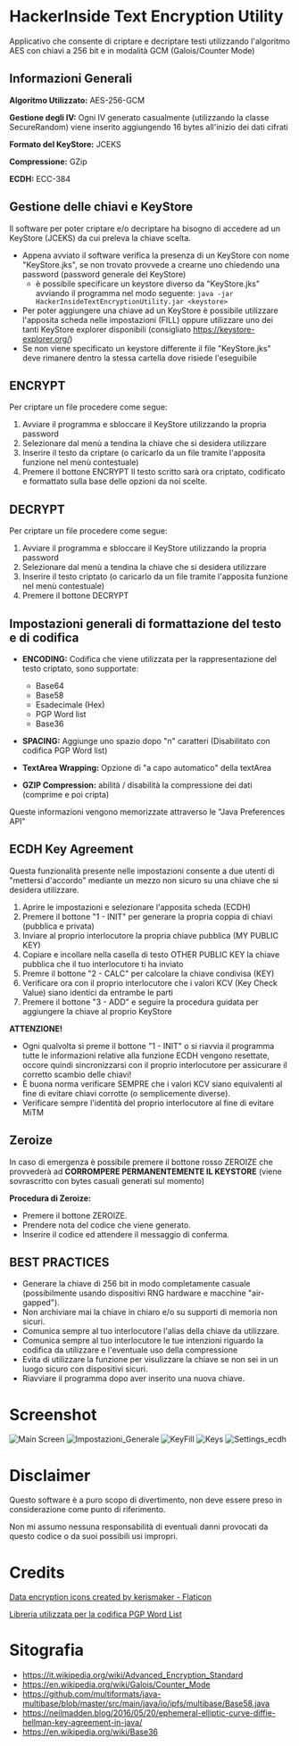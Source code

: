 # HackerInside Text Encryption Utility
Applicativo che consente di criptare e decriptare testi utilizzando l'algoritmo AES con chiavi a 256 bit e in modalità GCM (Galois/Counter Mode)

## Informazioni Generali
**Algoritmo Utilizzato:** AES-256-GCM

**Gestione degli IV:** Ogni IV generato casualmente (utilizzando la classe SecureRandom) viene inserito aggiungendo 16 bytes all'inizio dei dati cifrati

**Formato del KeyStore:** JCEKS

**Compressione:** GZip

**ECDH:** ECC-384

## Gestione delle chiavi e KeyStore
Il software per poter criptare e/o decriptare ha bisogno di accedere ad un KeyStore (JCEKS) da cui preleva la chiave scelta.
- Appena avviato il software verifica la presenza di un KeyStore con nome "KeyStore.jks", se non trovato provvede a crearne uno chiedendo una password (password generale del KeyStore)
	- è possibile specificare un keystore diverso da "KeyStore.jks" avviando il programma nel modo seguente: ```java -jar HackerInsideTextEncryptionUtility.jar <keystore>```
- Per poter aggiungere una chiave ad un KeyStore è possibile utilizzare l'apposita scheda nelle impostazioni (FILL) oppure utilizzare uno dei tanti KeyStore explorer disponibili (consigliato https://keystore-explorer.org/)
- Se non viene specificato un keystore differente il file "KeyStore.jks" deve rimanere dentro la stessa cartella dove risiede l'eseguibile

## ENCRYPT
Per criptare un file procedere come segue:
1) Avviare il programma e sbloccare il KeyStore utilizzando la propria password
2) Selezionare dal menù a tendina la chiave che si desidera utilizzare
3) Inserire il testo da criptare (o caricarlo da un file tramite l'apposita funzione nel menù contestuale)
4) Premere il bottone ENCRYPT
Il testo scritto sarà ora criptato, codificato e formattato sulla base delle opzioni da noi scelte.

## DECRYPT
Per criptare un file procedere come segue:
1) Avviare il programma e sbloccare il KeyStore utilizzando la propria password
2) Selezionare dal menù a tendina la chiave che si desidera utilizzare
3) Inserire il testo criptato (o caricarlo da un file tramite l'apposita funzione nel menù contestuale)
4) Premere il bottone DECRYPT

## Impostazioni generali di formattazione del testo e di codifica
- **ENCODING:** Codifica che viene utilizzata per la rappresentazione del testo criptato, sono supportate:
  - Base64
  - Base58
  - Esadecimale (Hex)
  - PGP Word list
  - Base36
  
- **SPACING:** Aggiunge uno spazio dopo "n" caratteri (Disabilitato con codifica PGP Word list)
- **TextArea Wrapping:** Opzione di "a capo automatico" della textArea
- **GZIP Compression:** abilità / disabilità la compressione dei dati (comprime e poi cripta)

Queste informazioni vengono memorizzate attraverso le "Java Preferences API"


## ECDH Key Agreement
Questa funzionalità presente nelle impostazioni consente a due utenti di "mettersi d'accordo" mediante un mezzo non sicuro su una chiave che si desidera utilizzare.
1) Aprire le impostazioni e selezionare l'apposita scheda (ECDH)
2) Premere il bottone "1 - INIT" per generare la propria coppia di chiavi (pubblica e privata)
3) Inviare al proprio interlocutore la propria chiave pubblica (MY PUBLIC KEY)
4) Copiare e incollare nella casella di testo OTHER PUBLIC KEY la chiave pubblica che il tuo interlocutore ti ha inviato
5) Premre il bottone "2 - CALC" per calcolare la chiave condivisa (KEY)
6) Verificare ora con il proprio interlocutore che i valori KCV (Key Check Value) siano identici da entrambe le parti
7) Premere il bottone "3 - ADD" e seguire la procedura guidata per aggiungere la chiave al proprio KeyStore

**ATTENZIONE!** 
- Ogni qualvolta si preme il bottone "1 - INIT" o si riavvia il programma tutte le informazioni relative alla funzione ECDH vengono resettate, occore quindi sincronizzarsi con il proprio interlocutore per assicurare il corretto scambio delle chiavi!
- È buona norma verificare SEMPRE che i valori KCV siano equivalenti al fine di evitare chiavi corrotte (o semplicemente diverse).
- Verificare sempre l'identità del proprio interlocutore al fine di evitare MiTM

## Zeroize
In caso di emergenza è possibile premere il bottone rosso ZEROIZE che provvederà ad **CORROMPERE PERMANENTEMENTE IL KEYSTORE** (viene sovrascritto con bytes casuali generati sul momento)

**Procedura di Zeroize:** 
- Premere il bottone ZEROIZE.
- Prendere nota del codice che viene generato.
- Inserire il codice ed attendere il messaggio di conferma.


## BEST PRACTICES
- Generare la chiave di 256 bit in modo completamente casuale (possibilmente usando dispositivi RNG hardware e macchine "air-gapped").
- Non archiviare mai la chiave in chiaro e/o su supporti di memoria non sicuri.
- Comunica sempre al tuo interlocutore l'alias della chiave da utilizzare.
- Comunica sempre al tuo interlocutore le tue intenzioni riguardo la codifica da utilizzare e l'eventuale uso della compressione
- Evita di utilizzare la funzione per visulizzare la chiave se non sei in un luogo sicuro con dispositivi sicuri.
- Riavviare il programma dopo aver inserito una nuova chiave.

# Screenshot
![Main Screen](https://github.com/FrancescoValentini/HackerInsideTextEncryptionUtility/blob/master/screenshot/Main.JPG)
![Impostazioni_Generale](https://github.com/FrancescoValentini/HackerInsideTextEncryptionUtility/blob/master/screenshot/Impostazioni_Generale.JPG)
![KeyFill](https://github.com/FrancescoValentini/HackerInsideTextEncryptionUtility/blob/master/screenshot/KeyFill.JPG)
![Keys](https://github.com/FrancescoValentini/HackerInsideTextEncryptionUtility/blob/master/screenshot/Keys.JPG)
![Settings_ecdh](https://github.com/FrancescoValentini/HackerInsideTextEncryptionUtility/blob/master/screenshot/Settings_ecdh.JPG)

# Disclaimer
Questo software è a puro scopo di divertimento, non deve essere preso in considerazione come punto di riferimento.

Non mi assumo nessuna responsabilità di eventuali danni provocati da questo codice o da suoi possibili usi impropri.

# Credits
<a href="https://www.flaticon.com/free-icons/data-encryption" title="data encryption icons">Data encryption icons created by kerismaker - Flaticon</a>

<a href="https://github.com/ZeroAlphaTech/j-pgp-wordlist" title="PGP Word list encoding library">Libreria utilizzata per la codifica PGP Word List</a>

# Sitografia
- https://it.wikipedia.org/wiki/Advanced_Encryption_Standard
- https://en.wikipedia.org/wiki/Galois/Counter_Mode
- https://github.com/multiformats/java-multibase/blob/master/src/main/java/io/ipfs/multibase/Base58.java
- https://neilmadden.blog/2016/05/20/ephemeral-elliptic-curve-diffie-hellman-key-agreement-in-java/
- https://en.wikipedia.org/wiki/Base36